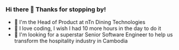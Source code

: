 ### Hi there 👋 Thanks for stopping by!

- 🍄 I'm the Head of Product at nTn Dining Technologies
- 🌱 I love coding, I wish I had 10 more hours in the day to do it
- 🚀 I'm looking for a superstar Senior Software Engineer to help us transform the hospitality industry in Cambodia

<!--
**amarinsam/amarinsam** is a ✨ _special_ ✨ repository because its `README.md` (this file) appears on your GitHub profile.

Here are some ideas to get you started:

- 🔭 Head of Product at nTn Dining Technologies
- 🌱 I’m currently learning ...
- 👯 I’m looking to collaborate on ...
- 🤔 I’m looking for help with ...
- 💬 Ask me about ...
- 📫 How to reach me: ...
- 😄 Pronouns: ...
- ⚡ Fun fact: ...
-->
